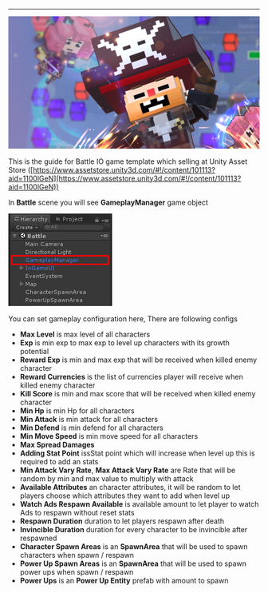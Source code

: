 * * *

![](../images/14XoD2maN6RhhERRnXPtpoA.png)

This is the guide for Battle IO game template which selling at Unity Asset Store ([https://www.assetstore.unity3d.com/#!/content/101113?aid=1100lGeN](https://www.assetstore.unity3d.com/#!/content/101113?aid=1100lGeN))

In **Battle** scene you will see **GameplayManager** game object

![](../images/0zN0dasNiXvJeGIyl.png)

You can set gameplay configuration here, There are following configs

*   **Max Level** is max level of all characters
*   **Exp** is min exp to max exp to level up characters with its growth potential
*   **Reward Exp** is min and max exp that will be received when killed enemy character
*   **Reward Currencies** is the list of currencies player will receive when killed enemy character
*   **Kill Score** is min and max score that will be received when killed enemy character
*   **Min Hp** is min Hp for all characters
*   **Min Attack** is min attack for all characters
*   **Min Defend** is min defend for all characters
*   **Min Move Speed** is min move speed for all characters
*   **Max Spread Damages**
*   **Adding​ ​Stat​ ​Point**​​ ​is​s​Stat​ ​point​ ​which​ ​will​ ​increase when​ ​level​ ​up​ ​this​ ​is​ ​required​ ​to​ ​add​ ​an​ ​stats
*   **Min Attack Vary Rate**, **Max Attack Vary Rate** are Rate that will be random by min and max value to multiply with attack
*   **Available Attributes** an character attributes, it will be random to let players choose which attributes they want to add when level up
*   **Watch Ads Respawn Available** is available amount to let player to watch Ads to respawn without reset stats
*   **Respawn Duration** duration to let players respawn after death
*   **Invincible Duration** duration for every character to be invincible after respawned
*   **Character Spawn Areas** is an **SpawnArea** that will be used to spawn characters when spawn / respawn
*   **Power Up Spawn Areas** is an **SpawnArea** that will be used to spawn power ups when spawn / respawn
*   **Power Ups** is an **Power Up Entity** prefab with amount to spawn